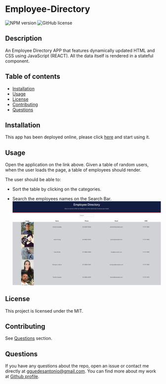 # Employee-Directory

  ![NPM version](https://img.shields.io/badge/npm-6.14.7-green)
![GitHub license](https://img.shields.io/badge/License-MIT-blue.svg)

  ## Description
  An Employee Directory APP that features dynamically updated HTML and CSS using JavaScript (REACT). All the data itself is rendered in a stateful component.
 
  ## Table of contents
  
  * [Installation](#installation)
  * [Usage](#usage)
  * [License](#license)
  * [Contributing](#contributing)
  * [Questions](#questions)


  ## Installation
  This app has been deployed online, please click [here](https://guedesantonio.github.io/Employee-Directory/) and start using it.



  ## Usage
  
  Open the application on the link above. Given a table of random users, when the user loads the page, a table of employees should render. 

The user should be able to:

  * Sort the table by clicking on the categories.

  * Search the employees names on the Search Bar.
  ![EmployeeDirectory](./employee-directory/public/employeedirectorySS.png)


  ## License
  This project is licensed under the MIT.

  ## Contributing
  See [Questions](#Questions) section.

  ## Questions
  If you have any questions about the repo, open an issue or contact me directly at gguedesantonio@gmail.com. 
  You can find more about my work at [Github profile](https://github.com/guedesantonio). 
